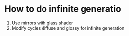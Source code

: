 # How to do infinite generatio

1. Use mirrors with glass shader
2. Modify cycles diffuse and glossy for infinite generation
